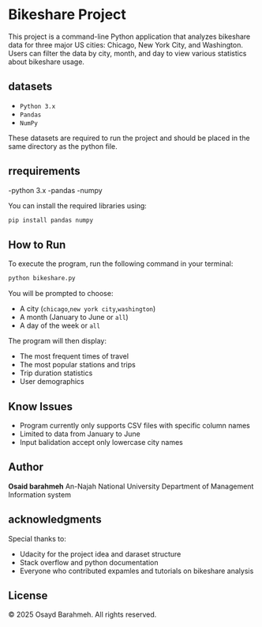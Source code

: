 # Bikeshare Project 

This project is a command-line Python application that analyzes bikeshare data for three major US cities: Chicago, New York City, and Washington. Users can filter the data by city, month, and day to view various statistics about bikeshare usage.

## datasets

- `Python 3.x`
- `Pandas`
- `NumPy`

These datasets are required to run the project and should be placed in the same directory as the python file. 
## rrequirements 

-python 3.x
-pandas 
-numpy 

You can install the required libraries using: 
```bash 
pip install pandas numpy
```
## How to Run 

To execute the program, run the following command in your terminal:

```bash 
python bikeshare.py
```
You will be prompted to choose:

- A city (`chicago`,`new york city`,`washington`)
- A month (January to June or `all`)
- A day of the week or `all`

The program will then display: 

- The most frequent times of travel 
- The most popular stations and trips 
- Trip duration statistics 
- User demographics


## Know Issues

- Program currently only supports CSV files with specific column names
- Limited to data from January to June
- Input balidation accept only lowercase city names



## Author

**Osaid barahmeh**
An-Najah National University
Department of Management Information system 

## acknowledgments

Special thanks to:

- Udacity for the project idea and daraset structure 
- Stack overflow and python documentation 
- Everyone who contributed expamles and tutorials on bikeshare analysis 

## License
© 2025 Osayd Barahmeh. All rights reserved.

